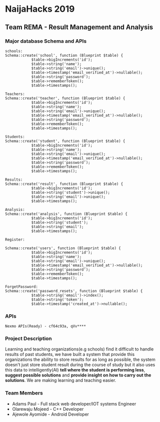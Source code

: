 # NaijaHacks 2019

## Team REMA - Result Management and Analysis

### Major database Schema and APIs

````
schools:
Schema::create('school', function (Blueprint $table) {
            $table->bigIncrements('id');
            $table->string('name');
            $table->string('email')->unique();
            $table->timestamp('email_verified_at')->nullable();
            $table->string('password');
            $table->rememberToken();
            $table->timestamps();

````

````
Teachers:
Schema::create('teacher', function (Blueprint $table) {
            $table->bigIncrements('id');
            $table->string('name');
            $table->string('email')->unique();
            $table->timestamp('email_verified_at')->nullable();
            $table->string('password');
            $table->rememberToken();
            $table->timestamps();

````

````
Students:
Schema::create('student', function (Blueprint $table) {
            $table->bigIncrements('id');
            $table->string('name');
            $table->string('email')->unique();
            $table->timestamp('email_verified_at')->nullable();
            $table->string('password');
            $table->rememberToken();
            $table->timestamps();

````

````
Results:
Schema::create('result', function (Blueprint $table) {
            $table->bigIncrements('id');
            $table->string('student')->unique();
            $table->string('email')->unique();
            $table->timestamps();
````

````
Analysis:
Schema::create('analysis', function (Blueprint $table) {
            $table->bigIncrements('id');
            $table->string('student');
            $table->string('email');
            $table->timestamps();
````

````
Register:

Schema::create('users', function (Blueprint $table) {
            $table->bigIncrements('id');
            $table->string('name');
            $table->string('email')->unique();
            $table->timestamp('email_verified_at')->nullable();
            $table->string('password');
            $table->rememberToken();
            $table->timestamps();

````

````
ForgetPassword: 
Schema::create('password_resets', function (Blueprint $table) {
            $table->string('email')->index();
            $table->string('token');
            $table->timestamp('created_at')->nullable();

````

### APIs

````
Nexmo APIs(Ready) - cf64c93a, qVv****

````



### Project Description
 Learning and teaching organizations(e.g schools) find it difficult to handle results of past students, we have built a system that provide this organizations the ability to store results for as long as possible, the system doesn't just store student result during the course of study but it also uses this data to intelligently(AI) **tell where the student is performing less**, **suggest possible solutions** and **provide insight on how to carry out the solutions**. We are making learning and teaching easier.



### Team Members
* Adams Paul - Full stack web developer/IOT systems Engineer
* Olarewaju Mojeed - C++ Developer
* Ajewole Ayomide - Android Developer
